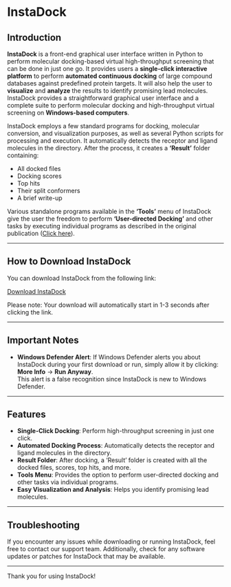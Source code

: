 # InstaDock

## Introduction

**InstaDock** is a front-end graphical user interface written in Python to perform molecular docking-based virtual high-throughput screening that can be done in just one go. It provides users a **single-click interactive platform** to perform **automated continuous docking** of large compound databases against predefined protein targets. It will also help the user to **visualize** and **analyze** the results to identify promising lead molecules. InstaDock provides a straightforward graphical user interface and a complete suite to perform molecular docking and high-throughput virtual screening on **Windows-based computers**.

InstaDock employs a few standard programs for docking, molecular conversion, and visualization purposes, as well as several Python scripts for processing and execution. It automatically detects the receptor and ligand molecules in the directory. After the process, it creates a **‘Result’** folder containing:

- All docked files
- Docking scores
- Top hits
- Their split conformers
- A brief write-up

Various standalone programs available in the **‘Tools’** menu of InstaDock give the user the freedom to perform **‘User-directed Docking’** and other tasks by executing individual programs as described in the original publication ([Click here](https://doi.org/10.1093/bib/bbaa279)).

---

## How to Download InstaDock

You can download InstaDock from the following link:

[Download InstaDock](https://jmistudent-my.sharepoint.com/:u:/g/personal/yash185973_st_jmi_ac_in/EYG8R9Yq20JPqVwtXaNXqQ4B7lGpiJNGnLw7vQW3b1OByw)

Please note: Your download will automatically start in 1-3 seconds after clicking the link.

---

## Important Notes

- **Windows Defender Alert**: 
   If Windows Defender alerts you about InstaDock during your first download or run, simply allow it by clicking:  
   **More Info** → **Run Anyway**.  
   This alert is a false recognition since InstaDock is new to Windows Defender.

---

## Features

- **Single-Click Docking**: Perform high-throughput screening in just one click.
- **Automated Docking Process**: Automatically detects the receptor and ligand molecules in the directory.
- **Result Folder**: After docking, a ‘Result’ folder is created with all the docked files, scores, top hits, and more.
- **Tools Menu**: Provides the option to perform user-directed docking and other tasks via individual programs.
- **Easy Visualization and Analysis**: Helps you identify promising lead molecules.

---

## Troubleshooting

If you encounter any issues while downloading or running InstaDock, feel free to contact our support team. Additionally, check for any software updates or patches for InstaDock that may be available.

---

Thank you for using InstaDock!
